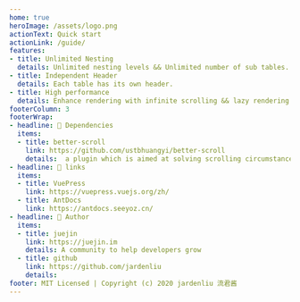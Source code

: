 ```yaml
---
home: true
heroImage: /assets/logo.png
actionText: Quick start
actionLink: /guide/
features:
- title: Unlimited Nesting
  details: Unlimited nesting levels && Unlimited number of sub tables.
- title: Independent Header
  details: Each table has its own header.
- title: High performance
  details: Enhance rendering with infinite scrolling && lazy rendering.
footerColumn: 3
footerWrap: 
- headline: 🌁 Dependencies
  items:
  - title: better-scroll
    link: https://github.com/ustbhuangyi/better-scroll
    details:  a plugin which is aimed at solving scrolling circumstances
- headline: 🔗 links
  items:
  - title: VuePress
    link: https://vuepress.vuejs.org/zh/
  - title: AntDocs
    link: https://antdocs.seeyoz.cn/
- headline: 👨 Author
  items:
  - title: juejin
    link: https://juejin.im
    details: A community to help developers grow
  - title: github
    link: https://github.com/jardenliu
    details: 
footer: MIT Licensed | Copyright (c) 2020 jardenliu 流君酱
---
```

